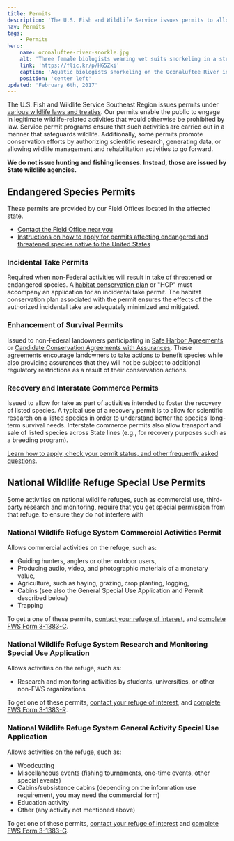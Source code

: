 ```yaml
---
title: Permits
description: 'The U.S. Fish and Wildlife Service issues permits to allow legitimate wildlife-related activities that would otherwise be prohibited by law in a manner that safeguards wildlife.'
nav: Permits
tags:
    - Permits
hero:
    name: oconaluftee-river-snorkle.jpg
    alt: 'Three female biologists wearing wet suits snorkeling in a stream.'
    link: 'https://flic.kr/p/HG5Zki'
    caption: 'Aquatic biologists snorkeling on the Oconaluftee River in North Carolina. Photo by Gary Peeples.'
    position: 'center left'
updated: 'February 6th, 2017'
---
```


The U.S. Fish and Wildlife Service Southeast Region issues permits under [various wildlife laws and treaties](http://www.fws.gov/permits/ltr/ltr.html).  Our permits enable the public to engage in legitimate wildlife-related activities that would otherwise be prohibited by law.  Service permit programs ensure that such activities are carried out in a manner that safeguards wildlife.  Additionally, some  permits promote conservation efforts by authorizing scientific research, generating data, or allowing wildlife management and rehabilitation activities to go forward.

**We do not issue hunting and fishing licenses. Instead, those are issued by State wildlife agencies.**

## Endangered Species Permits

These permits are provided by our Field Offices located in the affected state.

 - [Contact the Field Office near you](https://usfws.github.io/southeast-mega-map/?layers=ecological+services)
 - [Instructions on how to apply for permits affecting endangered and threatened species native to the United States](http://www.fws.gov/endangered/permits/how-to-apply.html)

### Incidental Take Permits

Required when non-Federal activities will result in take of threatened or endangered species. A [habitat conservation plan](https://www.fws.gov/endangered/what-we-do/hcp-overview.html) or "HCP" must accompany an application for an incidental take permit. The habitat conservation plan associated with the permit ensures the effects of the authorized incidental take are adequately minimized and mitigated.

### Enhancement of Survival Permits

Issued to non-Federal landowners participating in [Safe Harbor Agreements](https://www.fws.gov/ENDANGERED/landowners/safe-harbor-agreements.html) or [Candidate Conservation Agreements with Assurances](https://www.fws.gov/endangered/what-we-do/cca.html#ccaa). These agreements encourage landowners to take actions to benefit species while also providing assurances that they will not be subject to additional regulatory restrictions as a result of their conservation actions.

### Recovery and Interstate Commerce Permits

Issued to allow for take as part of activities intended to foster the recovery of listed species. A typical use of a recovery permit is to allow for scientific research on a listed species in order to understand better the species’ long-term survival needs. Interstate commerce permits also allow transport and sale of listed species across State lines (e.g., for recovery purposes such as a breeding program).

[Learn how to apply, check your permit status, and other frequently asked questions](/our-services/permits/recovery-and-interstate-commerce/).

## National Wildlife Refuge Special Use Permits

Some activities on national wildlife refuges, such as commercial use, third-party research and monitoring,  require that you get special permission from that refuge. to ensure they do not interfere with

### National Wildlife Refuge System Commercial Activities Permit

Allows commercial activities on the refuge, such as:

  - Guiding hunters, anglers or other outdoor users,
  - Producing audio, video, and photographic materials of a monetary value,
  - Agriculture, such as haying, grazing, crop planting, logging,
  - Cabins (see also the General Special Use Application and Permit described below)
  - Trapping

To get a one of these permits, [contact your refuge of interest](https://usfws.github.io/southeast-mega-map/?layers=refuges&layers=Refuge+boundaries), and [complete FWS Form 3-1383-C](http://www.fws.gov/forms/3-1383-C.pdf).

### National Wildlife Refuge System Research and Monitoring Special Use Application

Allows activities on the refuge, such as:

- Research and monitoring activities by students, universities, or other non-FWS organizations

To get one of these permits, [contact your refuge of interest](https://usfws.github.io/southeast-mega-map/?layers=refuges&layers=Refuge+boundaries), and [complete FWS Form 3-1383-R](https://www.fws.gov/forms/3-1383-R.pdf).

### National Wildlife Refuge System General Activity Special Use Application

Allows activities on the refuge, such as:

 - Woodcutting
 - Miscellaneous events (fishing tournaments, one-time events, other special events)
 - Cabins/subsistence cabins (depending on the information use requirement, you may need the commercial form)
 - Education activity
 - Other (any activity not mentioned above)

To get one of these permits, [contact your refuge of interest](https://usfws.github.io/southeast-mega-map/?layers=refuges&layers=Refuge+boundaries) and [complete FWS Form 3-1383-G](https://www.fws.gov/forms/3-1383-G.pdf).
